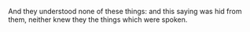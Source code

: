 And they understood none of these things: and this saying was hid from them, neither knew they the things which were spoken.
